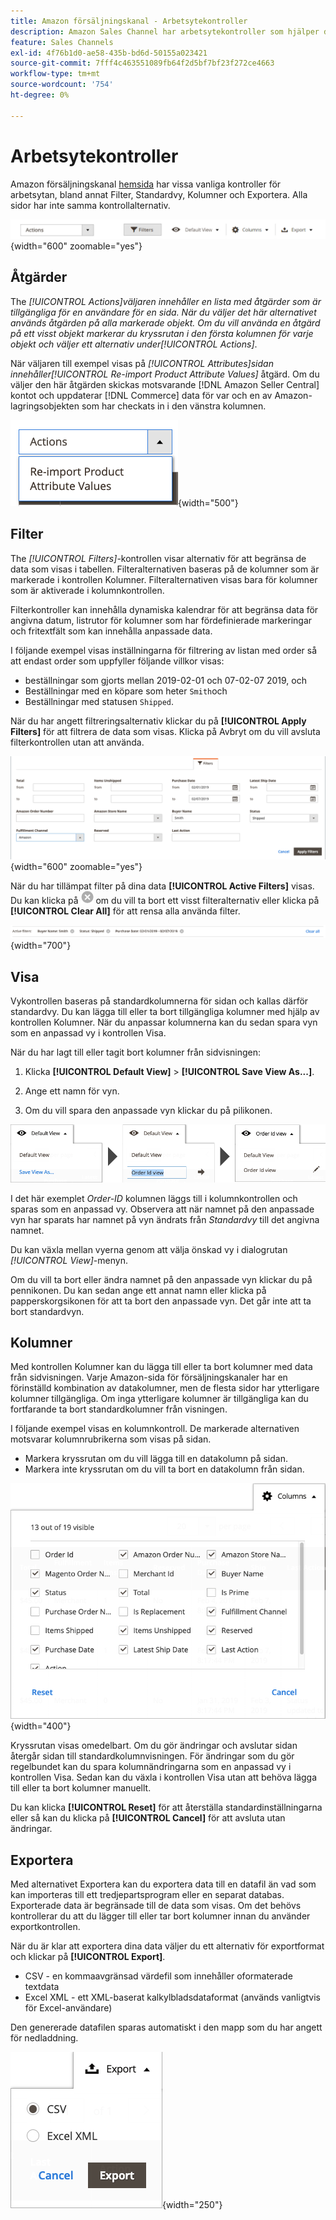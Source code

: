 ```yaml
---
title: Amazon försäljningskanal - Arbetsytekontroller
description: Amazon Sales Channel har arbetsytekontroller som hjälper dig att hitta listor, visa information och enkelt utföra åtgärder.
feature: Sales Channels
exl-id: 4f76b1d0-ae58-435b-bd6d-50155a023421
source-git-commit: 7fff4c463551089fb64f2d5bf7bf23f272ce4663
workflow-type: tm+mt
source-wordcount: '754'
ht-degree: 0%

---
```


# Arbetsytekontroller

Amazon försäljningskanal [hemsida](./amazon-sales-channel-home.md) har vissa vanliga kontroller för arbetsytan, bland annat Filter, Standardvy, Kolumner och Exportera. Alla sidor har inte samma kontrollalternativ.

![Exempel på arbetsytekontroll i Amazon Sales Channel](assets/amazon-workspace-controls.png){width="600" zoomable="yes"}

## Åtgärder

The _[!UICONTROL Actions]_väljaren innehåller en lista med åtgärder som är tillgängliga för en användare för en sida. När du väljer det här alternativet används åtgärden på alla markerade objekt. Om du vill använda en åtgärd på ett visst objekt markerar du kryssrutan i den första kolumnen för varje objekt och väljer ett alternativ under_[!UICONTROL Actions]_.

När väljaren till exempel visas på _[!UICONTROL Attributes]_sidan innehåller_[!UICONTROL Re-import Product Attribute Values]_ åtgärd. Om du väljer den här åtgärden skickas motsvarande [!DNL Amazon Seller Central] kontot och uppdaterar [!DNL Commerce] data för var och en av Amazon-lagringsobjekten som har checkats in i den vänstra kolumnen.

![Exempel på Åtgärder-meny](assets/amazon-sales-channel-home-actions-option.png){width="500"}

## Filter

The _[!UICONTROL Filters]_-kontrollen visar alternativ för att begränsa de data som visas i tabellen. Filteralternativen baseras på de kolumner som är markerade i kontrollen Kolumner. Filteralternativen visas bara för kolumner som är aktiverade i kolumnkontrollen.

Filterkontroller kan innehålla dynamiska kalendrar för att begränsa data för angivna datum, listrutor för kolumner som har fördefinierade markeringar och fritextfält som kan innehålla anpassade data.

I följande exempel visas inställningarna för filtrering av listan med order så att endast order som uppfyller följande villkor visas:

- beställningar som gjorts mellan 2019-02-01 och 07-02-07 2019, och
- Beställningar med en köpare som heter `Smith`och
- Beställningar med statusen `Shipped`.

När du har angett filtreringsalternativ klickar du på **[!UICONTROL Apply Filters]** för att filtrera de data som visas. Klicka på Avbryt om du vill avsluta filterkontrollen utan att använda.

![Exempel på filterkontroll](assets/workspace-controls-filters.png){width="600" zoomable="yes"}

När du har tillämpat filter på dina data **[!UICONTROL Active Filters]** visas. Du kan klicka på ![Ikonen Rensa filter](assets/x-icon-clear-filters.png) om du vill ta bort ett visst filteralternativ eller klicka på **[!UICONTROL Clear All]** för att rensa alla använda filter.

![Exempel på aktiva filter](assets/applied-filters-line.png){width="700"}

## Visa

Vykontrollen baseras på standardkolumnerna för sidan och kallas därför standardvy. Du kan lägga till eller ta bort tillgängliga kolumner med hjälp av kontrollen Kolumner. När du anpassar kolumnerna kan du sedan spara vyn som en anpassad vy i kontrollen Visa.

När du har lagt till eller tagit bort kolumner från sidvisningen:

1. Klicka **[!UICONTROL Default View]** > **[!UICONTROL Save View As...]**.

1. Ange ett namn för vyn.

1. Om du vill spara den anpassade vyn klickar du på pilikonen.

![Exempel på vykontroll](assets/workspace-controls-view.png)

I det här exemplet _Order-ID_ kolumnen läggs till i kolumnkontrollen och sparas som en anpassad vy. Observera att när namnet på den anpassade vyn har sparats har namnet på vyn ändrats från _Standardvy_ till det angivna namnet.

Du kan växla mellan vyerna genom att välja önskad vy i dialogrutan _[!UICONTROL View]_-menyn.

Om du vill ta bort eller ändra namnet på den anpassade vyn klickar du på pennikonen. Du kan sedan ange ett annat namn eller klicka på papperskorgsikonen för att ta bort den anpassade vyn. Det går inte att ta bort standardvyn.

## Kolumner

Med kontrollen Kolumner kan du lägga till eller ta bort kolumner med data från sidvisningen. Varje Amazon-sida för försäljningskanaler har en förinställd kombination av datakolumner, men de flesta sidor har ytterligare kolumner tillgängliga. Om inga ytterligare kolumner är tillgängliga kan du fortfarande ta bort standardkolumner från visningen.

I följande exempel visas en kolumnkontroll. De markerade alternativen motsvarar kolumnrubrikerna som visas på sidan.

- Markera kryssrutan om du vill lägga till en datakolumn på sidan.
- Markera inte kryssrutan om du vill ta bort en datakolumn från sidan.

![Exempel på kolumnkontroll](assets/workspace-controls-columns.png){width="400"}

Kryssrutan visas omedelbart. Om du gör ändringar och avslutar sidan återgår sidan till standardkolumnvisningen. För ändringar som du gör regelbundet kan du spara kolumnändringarna som en anpassad vy i kontrollen Visa. Sedan kan du växla i kontrollen Visa utan att behöva lägga till eller ta bort kolumner manuellt.

Du kan klicka **[!UICONTROL Reset]** för att återställa standardinställningarna eller så kan du klicka på **[!UICONTROL Cancel]** för att avsluta utan ändringar.

## Exportera

Med alternativet Exportera kan du exportera data till en datafil än vad som kan importeras till ett tredjepartsprogram eller en separat databas. Exporterade data är begränsade till de data som visas. Om det behövs kontrollerar du att du lägger till eller tar bort kolumner innan du använder exportkontrollen.

När du är klar att exportera dina data väljer du ett alternativ för exportformat och klickar på **[!UICONTROL Export]**.

- CSV - en kommaavgränsad värdefil som innehåller oformaterade textdata
- Excel XML - ett XML-baserat kalkylbladsdataformat (används vanligtvis för Excel-användare)

Den genererade datafilen sparas automatiskt i den mapp som du har angett för nedladdning.

![Exportkontroll](assets/workspace-controls-export.png){width="250"}
